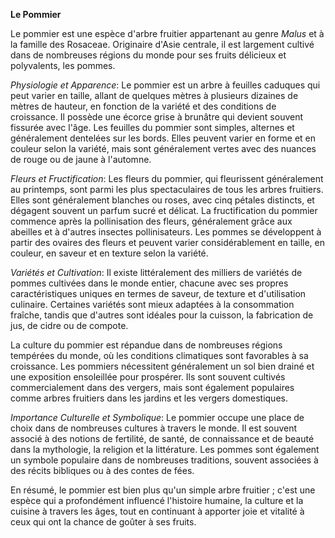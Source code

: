 **Le Pommier**

Le pommier est une espèce d'arbre fruitier appartenant au genre *Malus* et à la famille des Rosaceae. Originaire d'Asie centrale, il est largement cultivé dans de nombreuses régions du monde pour ses fruits délicieux et polyvalents, les pommes. 

*Physiologie et Apparence*:
Le pommier est un arbre à feuilles caduques qui peut varier en taille, allant de quelques mètres à plusieurs dizaines de mètres de hauteur, en fonction de la variété et des conditions de croissance. Il possède une écorce grise à brunâtre qui devient souvent fissurée avec l'âge. Les feuilles du pommier sont simples, alternes et généralement dentelées sur les bords. Elles peuvent varier en forme et en couleur selon la variété, mais sont généralement vertes avec des nuances de rouge ou de jaune à l'automne.

*Fleurs et Fructification*:
Les fleurs du pommier, qui fleurissent généralement au printemps, sont parmi les plus spectaculaires de tous les arbres fruitiers. Elles sont généralement blanches ou roses, avec cinq pétales distincts, et dégagent souvent un parfum sucré et délicat. La fructification du pommier commence après la pollinisation des fleurs, généralement grâce aux abeilles et à d'autres insectes pollinisateurs. Les pommes se développent à partir des ovaires des fleurs et peuvent varier considérablement en taille, en couleur, en saveur et en texture selon la variété.

*Variétés et Cultivation*:
Il existe littéralement des milliers de variétés de pommes cultivées dans le monde entier, chacune avec ses propres caractéristiques uniques en termes de saveur, de texture et d'utilisation culinaire. Certaines variétés sont mieux adaptées à la consommation fraîche, tandis que d'autres sont idéales pour la cuisson, la fabrication de jus, de cidre ou de compote.

La culture du pommier est répandue dans de nombreuses régions tempérées du monde, où les conditions climatiques sont favorables à sa croissance. Les pommiers nécessitent généralement un sol bien drainé et une exposition ensoleillée pour prospérer. Ils sont souvent cultivés commercialement dans des vergers, mais sont également populaires comme arbres fruitiers dans les jardins et les vergers domestiques.

*Importance Culturelle et Symbolique*:
Le pommier occupe une place de choix dans de nombreuses cultures à travers le monde. Il est souvent associé à des notions de fertilité, de santé, de connaissance et de beauté dans la mythologie, la religion et la littérature. Les pommes sont également un symbole populaire dans de nombreuses traditions, souvent associées à des récits bibliques ou à des contes de fées.

En résumé, le pommier est bien plus qu'un simple arbre fruitier ; c'est une espèce qui a profondément influencé l'histoire humaine, la culture et la cuisine à travers les âges, tout en continuant à apporter joie et vitalité à ceux qui ont la chance de goûter à ses fruits.